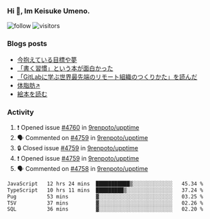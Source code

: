 ### Hi 👋, Im Keisuke Umeno.

<!--
**9renpoto/9renpoto** is a ✨ _special_ ✨ repository because its `README.md` (this file) appears on your GitHub profile.

Here are some ideas to get you started:

- 🔭 I’m currently working on ...
- 🌱 I’m currently learning ...
- 👯 I’m looking to collaborate on ...
- 🤔 I’m looking for help with ...
- 💬 Ask me about ...
- 📫 How to reach me: ...
- 😄 Pronouns: ...
- ⚡ Fun fact: ...
-->

![follow](https://img.shields.io/github/followers/9renpoto?label=Follow&style=social)
![visitors](https://komarev.com/ghpvc/?username=9renpoto&label=Profile%20views&color=0e75b6&style=flat)

### Blogs posts

<!-- BLOG-POST-LIST:START -->
- [今抱えている目標や夢](https://9renpoto.win/entry/2024/12/02/objective)
- [「書く習慣」という本が面白かった](https://9renpoto.win/entry/2024/11/11/leave_a_feeling_sad)
- [「GitLabに学ぶ世界最先端のリモート組織のつくりかた」を読んだ](https://9renpoto.win/entry/2024/09/10/remote_organization)
- [体脂肪↗](https://9renpoto.win/entry/2024/08/12/gaining_fat)
- [絵本を読む](https://9renpoto.win/entry/2024/07/26/picture_book)
<!-- BLOG-POST-LIST:END -->

### Activity

<!--START_SECTION:activity-->
1. ❗ Opened issue [#4760](https://github.com/9renpoto/upptime/issues/4760) in [9renpoto/upptime](https://github.com/9renpoto/upptime)
2. 🗣 Commented on [#4759](https://github.com/9renpoto/upptime/issues/4759#issuecomment-2543128537) in [9renpoto/upptime](https://github.com/9renpoto/upptime)
3. 🔒 Closed issue [#4759](https://github.com/9renpoto/upptime/issues/4759) in [9renpoto/upptime](https://github.com/9renpoto/upptime)
4. ❗ Opened issue [#4759](https://github.com/9renpoto/upptime/issues/4759) in [9renpoto/upptime](https://github.com/9renpoto/upptime)
5. 🗣 Commented on [#4758](https://github.com/9renpoto/upptime/issues/4758#issuecomment-2543110646) in [9renpoto/upptime](https://github.com/9renpoto/upptime)
<!--END_SECTION:activity-->

<!--START_SECTION:waka-->

```txt
JavaScript   12 hrs 24 mins  ███████████▒░░░░░░░░░░░░░   45.34 %
TypeScript   10 hrs 11 mins  █████████▒░░░░░░░░░░░░░░░   37.24 %
Pug          53 mins         ▓░░░░░░░░░░░░░░░░░░░░░░░░   03.25 %
TSV          37 mins         ▓░░░░░░░░░░░░░░░░░░░░░░░░   02.26 %
SQL          36 mins         ▓░░░░░░░░░░░░░░░░░░░░░░░░   02.20 %
```

<!--END_SECTION:waka-->
